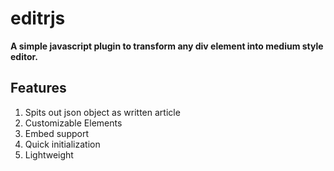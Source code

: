 # editrjs
**A simple javascript plugin to transform any div element into medium style editor.**

## Features
1. Spits out json object as written article
2. Customizable Elements
3. Embed support
4. Quick initialization
5. Lightweight

